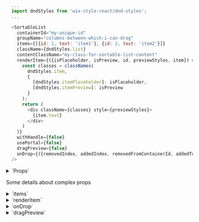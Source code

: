 ```js
  ...
  import dndStyles from 'wix-style-react/dnd-styles';
  ...

  <SortableList
    containerId="my-unique-id"
    groupName="columns-between-which-i-can-drag"
    items={[{id: 1, text: 'item1'}, {id: 2, text: 'item2'}]}
    className={dndStyles.list}
    contentClassName="my-class-for-sortable-list-content"
    renderItem={({isPlaceholder, isPreview, id, previewStyles, item}) => (
      const classes = classNames(
        dndStyles.item,
        {
          [dndStyles.itemPlaceholder]: isPlaceholder,
          [dndStyles.itemPreview]: isPreview
        }
      );
      return (
        <div className={classes} style={previewStyles}>
          {item.text}
        </div>
      )
    )}
    withHandle={false}
    usePortal={false}
    dragPreview={false}
    onDrop={({removedIndex, addedIndex, removedFromContainerId, addedToContainerId, payload}) => console.log({removedIndex, addedIndex, removedFromContainerId, addedToContainerId, payload})}
  />
```

<details>
  <summary>`Props`</summary>
  | propName         | propType | defaultValue | isRequired | description |
  | ---              | ---      | ---          | ---        | ---         |
  | items            | array    | -            | true       | array of items, each item should have an id. |
  | renderItem       | func     | -            | true       | render function which will be used to render item block inside of sortable list |
  | onDrop           | func     | -            | true       | callback for onDrop event, it will be called after user drop smth |
  | containerId      | string   | -            | true       | unique id, it required to prevent or allow d&d between several containers |
  | className        | string   | -            | -          | className for root of  SortableList, in case if you want to style root element of SortableList |
  | contentClassName | string   | -            | -          | className for items wrapper div, it maybe useful if you want to make horizontal sortable list |
  | groupName        | string   | -            | -          | name of group to which SortableList is related, d&d allowed inside of the same group |
  | withHandle       | bool     | false        | -          | should whole item be draggable or just handle on it|
  | usePortal        | bool     | false        | -          | render item preview into body|
  | dragPreview      | bool     | false        | -          | in case if you have nested SortableLists, you need to set dragPreview to true when you drag nested SortableList |
  | animationDuration| number   | 0            | -          | animation duration. Please note, `SortableList` uses CSS `transition`s to animate itself
  | animationTiming  | string   | ''           | -          | animation timing function
  | delay            | number   |  -           | -          | number of ms that user should press on item before drag will start
  | canDrag          | func     |  -           | -          | function which will be used before drag start and can prevent it like if returns false: () => false |
</details>

Some details about complex props


<details>
  <summary>`items`</summary>
  Example:
  ```js
  [
    {
      id: 'a',
      text: 'Item 1'
    },
    {
      id: 'b',
      text: 'Item 2'
    },
    {
      id: 'c',
      text: 'Item 3'
    },
    {
      id: 'd',
      text: 'Item 4'
    }
  ]
  ```
</details>
<details>
  <summary>`renderItem`</summary>
  This function called with such parameters:

  - `isPlaceholder` - if item in drag state,
  then instead of an item(item previous place)
  we want to render placeholder(empty block, or left item as it is), so you able to style your item by cheking isPlaceholder.
  - `isPreview` - if item in drag(fly) state,
  then instead of an item,
  we want to render preview
  state(maybe we want to rotate it a little, or hide something),
  so you able to style your item by cheking isPreview.
  - `id` - an id from item that you render
  - `previewStyles` - styles that coming from SortableList, `you always need to apply` them on your root div, inside of renderItem
  You can add item width as `style={{...previewStyles, width: your_width }}`. By default previewStyles contain original items `width` in pixels
  - `item` - item that you are render

  Example without handle:
  ```js
  renderItem = ({isPlaceholder, isPreview, id, previewStyles, item, delayed}) => {
      const classes = classNames(
        styles.card,
        {
          [styles.placeholder]: isPlaceholder,
          [styles.preview]: isPreview,
          [styles.delayed]: delayed
        });

      return (
        <div className={classes} style={previewStyles} data-hook={`item-${id}`}>
          {item.text}
        </div>
      );
    }
  ```

  Example with handle:
  ```js
  renderItem = ({isPlaceholder, isPreview, id, connectHandle, previewStyles, item}) => {
      const classes = classNames(
        styles.card,
        {
          [styles.placeholder]: isPlaceholder,
          [styles.preview]: isPreview
        });

      return (
        <div className={classes} style={previewStyles} data-hook={`item-${id}`}>
          {connectHandle(
            <div className={styles.handle} data-hook={`card-${id}-handle`}>
              <DragAndDropLarge/> // an icon
            </div>
          )}
          {item.text}
        </div>
      );
    }
  ```
</details>
<details>
  <summary>`onDrop`</summary>
  This function called with such parameters:

  - `removedIndex` - index of an item previous position inside of original items array
  - `addedIndex` - index of an item new position inside of new items array
  - `removedFromContainerId` - id of the container(SortableList instance) from which item was removed
  - `addedToContainerId` - id of the container(SortableList instance) to which item was dropped
  - `payload` - original item data

  Example of d&d onDrop callback for drag between two columns(two SortableList)

  ```js
  handleDrop = ({removedIndex, addedIndex, removedFromContainerId, addedToContainerId, payload}) => {
    const nextState = copy(this.state);
    nextState[removedFromContainerId].splice(removedIndex, 1);
    nextState[addedToContainerId].splice(addedIndex, 0, payload);

    this.setState({...nextState});
  };
  ```
</details>
<details>
  <summary>`dragPreview`</summary>
  Case of nested sortable list

  ```js
    ...
    renderColumn = ({isPlaceholder, isPreview, item, id, previewStyles}) => {
      const classes = classNames(
        {
          [classNames(defaultDndStyles.itemPlaceholder, styles.columnPlaceholder)]: isPlaceholder,
          [classNames(defaultDndStyles.itemPreview, styles.columnItemPreview)]: isPreview
        },
        classNames(defaultDndStyles.item, styles.columnItem)
      );

      return (
        <div className={classes} style={previewStyles} data-hook={`column-${id}`}>
          <SortableList
            dragPreview={isPreview}
            className={classNames(defaultDndStyles.list, styles.column)}
            dataHook={`column-${id}`}
            groupName="multi-area"
            containerId={id}
            items={item.items}
            renderItem={this.renderCell}
            onDrop={this.handleDropCell}
            />
        </div>
      );
    }

    render() {
      return (
        <DragDropContextProvider>
          <div className={styles.root}>
            <SortableList
              className={classNames(defaultDndStyles.list, styles.table)}
              contentClassName={styles.content}
              dataHook="draggable-column-multi-area"
              containerId="multiArea"
              items={this.state.columns}
              renderItem={this.renderColumn}
              onDrop={this.handleDropColumn}
              />
          </div>
        </DragDropContextProvider>
      );
    }
  ```
</details>

